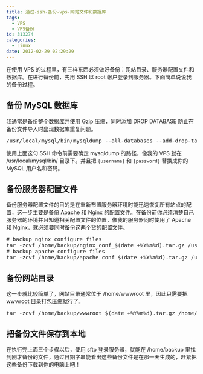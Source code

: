 ```yaml
---
title: 通过-ssh-备份-vps-网站文件和数据库
tags:
  - VPS
  - VPS备份
id: 313274
categories:
  - Linux
date: 2012-02-29 02:29:29
---
```


在使用 VPS 的过程里，有三样东西必须做好备份：网站目录、服务器配置文件和数据库。在进行备份前，先用 SSH 以 root 帐户登录到服务器。下面简单说说我的备份过程。

## 备份 MySQL 数据库

我通常是备份整个数据库并使用 Gzip 压缩，同时添加 DROP DATABASE 防止在备份文件导入时出现数据库重复问题。

<pre class="brush:bash">/usr/local/mysql/bin/mysqldump --all-databases --add-drop-table -u{username} -p{password} | gzip &gt; /home/backup/mysql_$(date +%Y%m%d).sql.gz</pre>

使用上面这句 SSH 命令前需要确定 mysqldump 的路径，像我的 VPS 就在 /usr/local/mysql/bin/ 目录下。并且把 `{username}` 和 `{password}` 替换成你的 MySQL 用户名和密码。

## 备份服务器配置文件

备份服务器配置文件的目的是在重新布置服务器环境时能迅速恢复所有站点的配置，这一步主要是备份 Apache 和 Nginx 的配置文件。在备份前你必须清楚自己服务器的环境并且知道相关配置文件的位置，像我的服务器同时使用了 Apache 和 Nginx，就必须要同时备份这两个货的配置文件。

<pre class="brush:bash"># backup nginx configure files
tar -zcvf /home/backup/nginx_conf_$(date +%Y%m%d).tar.gz /usr/local/nginx/conf
# backup apache configure files
tar -zcvf /home/backup/apache_conf_$(date +%Y%m%d).tar.gz /usr/local/apache/conf</pre>

## 备份网站目录

这一步就比较简单了，网站目录通常位于 /home/wwwroot 里，因此只需要把 wwwroot 目录打包压缩就行了。

<pre class="brush:bash">tar -zcvf /home/backup/wwwroot_$(date +%Y%m%d).tar.gz /home/wwwroot</pre>

## 把备份文件保存到本地

在执行完上面三个步骤以后，使用 sftp 登录服务器，就能在 /home/backup 里找到刚才备份的文件，通过日期字串能看出这些备份文件是在那一天生成的，赶紧把这些备份下载到你的电脑上吧！